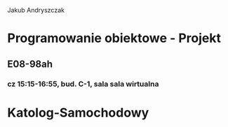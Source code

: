 Jakub Andryszczak
# Programowanie obiektowe - Projekt
## E08-98ah
### cz 15:15-16:55, bud. C-1, sala sala wirtualna
# Katolog-Samochodowy
